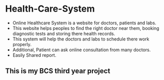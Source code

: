 # Health-Care-System

- Online Healthcare System is a website for doctors, patients and labs.
- This website helps peoples to find the right doctor near them, booking diagnostic tests and storing there health records.
- This system will help the doctors and labs to schedule there work properly.
- Additional, Patient can ask online consultation from many doctors.
- Easily Shared report.


This is my BCS third year project
---
